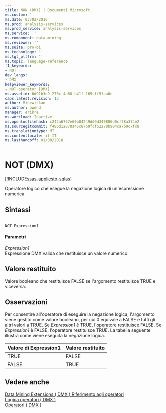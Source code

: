 ```yaml
---
title: NON (DMX) | Documenti Microsoft
ms.custom: ''
ms.date: 03/02/2016
ms.prod: analysis-services
ms.prod_service: analysis-services
ms.service: ''
ms.component: data-mining
ms.reviewer: ''
ms.suite: pro-bi
ms.technology: ''
ms.tgt_pltfrm: ''
ms.topic: language-reference
f1_keywords:
- NOT
dev_langs:
- DMX
helpviewer_keywords:
- NOT operator [DMX]
ms.assetid: 6d91b3d9-270c-4a68-b41f-169cff5faa0e
caps.latest.revision: 13
author: Minewiskan
ms.author: owend
manager: erikre
ms.workload: Inactive
ms.openlocfilehash: c242a6767e60b04249d69d340806d0cf78a374e2
ms.sourcegitcommit: f486d12078a45c87b0fcf52270b904ca7b0c7fc8
ms.translationtype: MT
ms.contentlocale: it-IT
ms.lasthandoff: 01/08/2018
---
```

# <a name="not-dmx"></a>NOT (DMX)
[!INCLUDE[ssas-appliesto-sqlas](../includes/ssas-appliesto-sqlas.md)]

  Operatore logico che esegue la negazione logica di un'espressione numerica.  
  
## <a name="syntax"></a>Sintassi  
  
```  
  
NOT Expression1  
```  
  
#### <a name="parameters"></a>Parametri  
 *Expression1*  
 Espressione DMX valida che restituisce un valore numerico.  
  
## <a name="return-value"></a>Valore restituito  
 Valore booleano che restituisce FALSE se l'argomento restituisce TRUE e viceversa.  
  
## <a name="remarks"></a>Osservazioni  
 Per consentire all'operatore di eseguire la negazione logica, l'argomento viene gestito come valore booleano, per cui 0 equivale a FALSE e tutti gli altri valori a TRUE. Se *Expression1* è TRUE, l'operatore restituisce FALSE. Se *Expression1* è FALSE, l'operatore restituisce TRUE. La tabella seguente illustra come viene eseguita la negazione logica.  
  
|Valore di Expression1|Valore restituito|  
|-----------------------|---------------------|  
|TRUE|FALSE|  
|FALSE|TRUE|  
  
## <a name="see-also"></a>Vedere anche  
 [Data Mining Extensions &#40; DMX &#41; Riferimento agli operatori](../dmx/data-mining-extensions-dmx-operator-reference.md)   
 [Logica operatori &#40; DMX &#41;](../dmx/operators-logical.md)   
 [Operatori &#40; DMX &#41;](../dmx/operators-dmx.md)  
  
  
